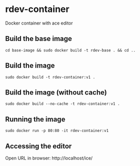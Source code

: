 # rdev-container
Docker container with ace editor

## Build the base image
    cd base-image && sudo docker build -t rdev-base . && cd ..

## Build the image
    sudo docker build -t rdev-container:v1 .

## Build the image (without cache)
    sudo docker build --no-cache -t rdev-container:v1 .

## Running the image
    sudo docker run -p 80:80 -it rdev-container:v1

## Accessing the editor
Open URL in browser: http://localhost/ice/
